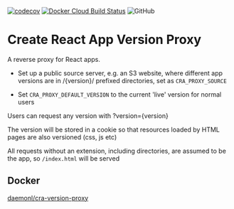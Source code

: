 [![codecov](https://codecov.io/gh/daemonl/cra-version-proxy.go/branch/master/graph/badge.svg)](https://codecov.io/gh/daemonl/cra-version-proxy.go)
[![Docker Cloud Build Status](https://img.shields.io/docker/cloud/build/daemonl/cra-version-proxy)](https://hub.docker.com/r/daemonl/cra-version-proxy)
![GitHub](https://img.shields.io/github/license/daemonl/cra-version-proxy.go)

Create React App Version Proxy
==============================

A reverse proxy for React apps.

- Set up a public source server, e.g. an S3 website, where different app
  versions are in /{version}/ prefixed directories, set as `CRA_PROXY_SOURCE`

- Set `CRA_PROXY_DEFAULT_VERSION` to the current 'live' version for normal users

Users can request any version with ?version={version}

The version will be stored in a cookie so that resources loaded by HTML pages
are also versioned (css, js etc)

All requests without an extension, including directories, are assumed to be the
app, so `/index.html` will be served

Docker
------

[daemonl/cra-version-proxy](https://hub.docker.com/r/daemonl/cra-version-proxy)




